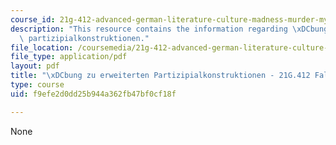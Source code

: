 ```yaml
---
course_id: 21g-412-advanced-german-literature-culture-madness-murder-mysteries-fall-2014
description: "This resource contains the information regarding \xDCbung zu erweiterten\
  \ partizipialkonstruktionen."
file_location: /coursemedia/21g-412-advanced-german-literature-culture-madness-murder-mysteries-fall-2014/f9efe2d0dd25b944a362fb47bf0cf18f_MIT21G_412F14_Wo10-11_ext.pdf
file_type: application/pdf
layout: pdf
title: "\xDCbung zu erweiterten Partizipialkonstruktionen - 21G.412 Fall 2014"
type: course
uid: f9efe2d0dd25b944a362fb47bf0cf18f

---
```

None